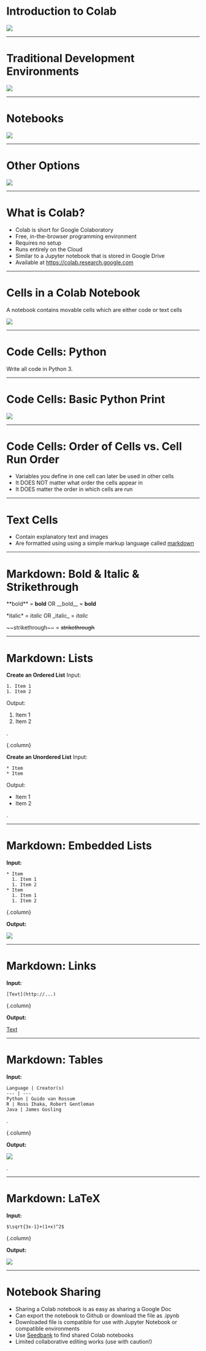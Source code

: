 # Introduction to Colab

![](https://colab.research.google.com/img/colab_favicon_256px.png)

<!--
We have talked about machine learning and data science in the abstract.
Now it's time to actually start applying our skills. To do this, we will
need some sort of development environment. There are a plethora of options in this space.

Image Details:
* [colab_favicon_256px.png](https://colab.research.google.com): Externally Linked
-->

---

# Traditional Development Environments

![](res/ide.png)

<!--
Many data scientists choose to use a traditional development environment for
their work. These editors range in complexity from a text editor like Notepad on
Windows through large, integrated development environments such PyCharm.

With these environments, it is often necessary to install extra software to
support your data science work.

You'll likely find that data scientists with backgrounds in traditional
programming are comfortable in these environments since they have likely already
had experience with them.

These development environments are also useful for developing code supported by
unit tests and code that will be packaged and deployed on server systems.

Image Details:
* [ide.png](http://www.google.com): Copyright Google
-->

---

# Notebooks

![](res/notebook.png)

<!--
Notebooks are another option that you will see regularly, and they are the
primary coding environment for this course.

When someone mentions a data science notebook, they are typically
referring to a Jupyter Notebook.

Jupyter Notebooks combine code, output, and supporting documentation in a single
structured document. The document can be executed, modified, and iterated on.

Though you'll see many Jupyter notebooks that contain Python code, they aren't
limited to Python. Jupyter supports many different 'kernels,' which allow users a
wide variety of choice in what languages and libraries they use. In this course,
we will use Python.

Image Details:
* [notebook.png](http://www.google.com): Copyright Google
-->

---

# Other Options

![](res/matlab.png)

<!--
The choice of development environments isn't a binary choice between notebooks
and traditional development environments. There is a wide spectrum of tools
available, some that blur the lines between traditional environments and
notebooks.

MATLAB is one of these tools. It can very much be used as a traditional
development environment where you write code and then deploy that code. However,
it also supports a notebook mode which has a much more Jupyter-like feel.

It is important to be aware that not all data scientists develop in the same
type of environment. Personal preference, costs, corporate standards, and other factors
go into the decision for someone to choose a specific environment.

The environment might even change over the course of a project. A data scientist
might explore and build a small model using a notebook. Later, once the model
is designed, they might then switch over to a more traditional environment to
create a deployable package.

Image Details:
* [matlab.png](http://www.google.com): Copyright Google
-->

---

# What is Colab?

* Colab is short for Google Colaboratory
* Free, in-the-browser programming environment
* Requires no setup
* Runs entirely on the Cloud
* Similar to a Jupyter notebook that is stored in Google Drive
* Available at https://colab.research.google.com

<!--
Colab notebooks run by connecting to virtual machines that have maximum lifetimes of up to 12 hours. Notebooks will also disconnect from VMs when left idle for too long. Maximum VM lifetime and idle timeout behavior may vary over time, or based on your usage.

Colab focuses on supporting Python and its ecosystem of third-party tools. There is not currently support for other Jupyter kernels like R or Scala.

More documentation on Colab can be found at https://research.google.com/colaboratory/faq.html

A good introductory notebook can be found here https://colab.sandbox.google.com/notebooks/intro.ipynb#scrollTo=GJBs_flRovLc
-->

---

# Cells in a Colab Notebook

A notebook contains movable cells which are either code or text cells

![](res/notebook_cells.png)

<!--
Hovering above or below a current cell will bring up the option to add a new code or text cell.

You can run code cells and typeset text cells using Shift+Enter.

Image Details:
* [notebook_cells.png](http://www.google.com): Copyright Google
-->

---

# Code Cells: Python
Write all code in Python 3.

<!--
As of January 1, 2020, the Python team no longer supports Python 2. And as of the same date, Colab has stopped supporting Python 2 runtimes.
-->

---

# Code Cells: Basic Python Print

![](res/python_print.png)

<!--
Writing Python code in a notebook is just like writing Python code anywhere else.

Image Details:
* [python_print.png](http://www.google.com): Copyright Google
-->

---

# Code Cells: Order of Cells vs. Cell Run Order

* Variables you define in one cell can later be used in other cells
* It DOES NOT matter what order the cells appear in
* It DOES matter the order in which cells are run

<!--
It doesn't matter what order the cells appear in. What matters is the order in which they are run. The run-order is captured by the numbers to the left of each cell.
-->

---

# Text Cells

* Contain explanatory text and images
* Are formatted using using a simple markup language called [markdown](https://colab.sandbox.google.com/notebooks/markdown_guide.ipynb)

<!--
Text cells are a great way to explain what you are doing in a notebook. Think of them like high-powered code comments.

These cells can look like normal plain text, but you can also format the text in those cells using a markup language called markdown. Markdown allows you to do things like bold and italicize your text. It also allows you to add links, images, tables, and other things to your notebook.

We'll look at a few key features of markdown in the next few slides.
-->

---

# Markdown: Bold & Italic & Strikethrough

\*\*bold\*\* = **bold** OR \_\_bold\_\_ = __bold__

\*italic\* = *italic* OR \_italic\_ = _italic_

\~\~strikethrough\~\~ = ~~strikethrough~~

<!--
You can easily format text with specific markdown syntax.
-->

---

# Markdown: Lists

**Create an Ordered List**
Input:

```
1. Item 1
1. Item 2
```

Output:

1. Item 1
1. Item 2

.

{.column}

**Create an Unordered List**
Input:

```
* Item
* Item
```
Output:

* Item 1
* Item 2

.


<!--
You can create numbered and bulleted lists. What is shown here is what the user should type in markdown. The output of an ordered list will contain the correct linear number 1. 2. 3. etc.
-->

---

# Markdown: Embedded Lists

**Input:**

```
* Item
  1. Item 1
  1. Item 2
* Item
  1. Item 1
  1. Item 2
```

{.column}

**Output:**

![](res/nested-list.png)

<!--
You can also easily create sublists.

Image Details:
* [nested-list.png](http://www.google.com): Copyright Google
-->

---

# Markdown: Links

**Input:**

```
[Text](http://...)
```

{.column}

**Output:**

[Text](http://...)

<!--
The [Text] portion indicates what will appear in your document, and the (http://...) should have the appropriate URL.
-->

---

# Markdown: Tables

**Input:**

```
Language | Creator(s)
--- | ---
Python | Guido van Rossum
R | Ross Ihaka, Robert Gentleman
Java | James Gosling
```

.

{.column}

**Output:**

![](res/table.png)

.

<!--
Tables are created using | and -. They will be formatted automatically with lines at each delimiter.

Image Details:
* [table.png](http://www.google.com): Copyright Google
-->

---

# Markdown: LaTeX

**Input:**

```
$\sqrt{3x-1}+(1+x)^2$
```

{.column}

**Output:**

![](res/latex.png)

<!--
LaTeX is a powerful document preparation system for typesetting mathematical equations. Markdown in Colab supports basic LaTeX commands.

https://www.latex-project.org/help/documentation/

Image Details:
* [latex.png](http://www.google.com): Copyright Google
-->

---

# Notebook Sharing

* Sharing a Colab notebook is as easy as sharing a Google Doc
* Can export the notebook to Github or download the file as .ipynb
* Downloaded file is compatible for use with Jupyter Notebook or compatible environments
* Use [Seedbank](https://research.google.com/seedbank/) to find shared Colab notebooks
* Limited collaborative editing works (use with caution!)

<!--
Since a Colab notebook is stored in Google Drive, sharing a Colab notebook is as easy as sharing a Google Doc.  Just like Google Doc sharing, you decide on the share permissions, eg: view-only or edit privilege.

If you prefer, you can export the notebook to a Github repository or download the notebook as a file.  The downloaded file is written in standard Jupyter notebook format and can be use in Jupyter Notebook or any other compatible framework.

Seedbank is a search engine for Colab notebooks for material for exploration and learning of ML. https://research.google.com/seedbank/guide/faq

Some of the collaborative features in Colab are quite limited, and it can be challenging to have two people editing the same lab at the same time. Furthermore, you can open labs in sandbox mode which does not save changes. Use collaborative features with caution.
-->
